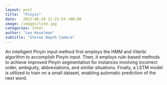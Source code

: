 ```yaml
---
layout: post
title:  "Pinyin"
date:   2022-06-29 21:21:53 +00:00
image: /images/lstm.jpg
categories: Intel
author: "Leo Keselman"
subtitle: "Stereo Depth Camera"
---
```

An intelligent Pinyin input method first employs the HMM and Viterbi algorithm to accomplish Pinyin input. Then, it employs rule-based methods to achieve improved Pinyin segmentation for instances involving incorrect order, ambiguity, abbreviations, and similar situations. Finally, a LSTM model is utilized to train on a small dataset, enabling automatic prediction of the next word.